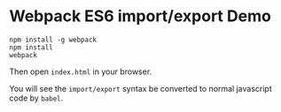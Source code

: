 Webpack ES6 import/export Demo
===============================


```
npm install -g webpack
npm install
webpack
```

Then open `index.html` in your browser.

You will see the `import/export` syntax be converted to normal javascript code by `babel`.